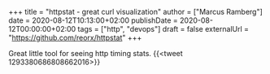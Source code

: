 +++
title = "httpstat - great curl visualization"
author = ["Marcus Ramberg"]
date = 2020-08-12T10:13:00+02:00
publishDate = 2020-08-12T00:00:00+02:00
tags = ["http", "devops"]
draft = false
externalUrl = "https://github.com/reorx/httpstat"
+++

Great  little tool for seeing http timing stats.
{{<tweet 1293380686808662016>}}
